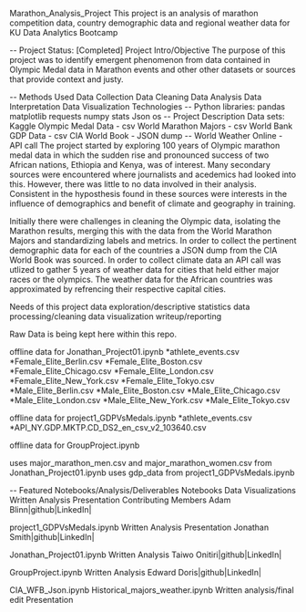 Marathon_Analysis_Project
This project is an analysis of marathon competition data, country demographic data and regional weather data for KU Data Analytics Bootcamp

-- Project Status: [Completed]
Project Intro/Objective
The purpose of this project was to identify emergent phenomenon from data contained in Olympic Medal data in Marathon events and other other datasets or sources that provide context and justy.

-- Methods Used
Data Collection
Data Cleaning
Data Analysis
Data Interpretation
Data Visualization
Technologies
-- Python libraries:
pandas
matplotlib
requests
numpy
stats
Json
os
-- Project Description
Data sets:
Kaggle
Olympic Medal Data - csv
World Marathon Majors - csv
World Bank
GDP Data - csv
CIA World Book - JSON dump
-- World Weather Online - API call
The project started by exploring 100 years of Olympic marathon medal data in which the sudden rise and pronounced success of two African nations, Ethiopia and Kenya, was of interest. Many secondary sources were encountered where journalists and acedemics had looked into this. However, there was little to no data involved in their analysis. Consistent in the hyposthesis found in these sources were interests in the influence of demographics and benefit of climate and geography in training.

Initially there were challenges in cleaning the Olympic data, isolating the Marathon results, merging this with the data from the World Marathon Majors and standardizing labels and metrics. In order to collect the pertinent demographic data for each of the countries a JSON dump from the CIA World Book was sourced. In order to collect climate data an API call was utlized to gather 5 years of weather data for cities that held either major races or the olympics. The weather data for the African countries was approximated by refrencing their respective capital cities.

Needs of this project
data exploration/descriptive statistics
data processing/cleaning
data visualization
writeup/reporting


Raw Data is being kept here within this repo.

offline data for Jonathan_Project01.ipynb *athlete_events.csv *Female_Elite_Berlin.csv *Female_Elite_Boston.csv *Female_Elite_Chicago.csv *Female_Elite_London.csv *Female_Elite_New_York.csv *Female_Elite_Tokyo.csv *Male_Elite_Berlin.csv *Male_Elite_Boston.csv *Male_Elite_Chicago.csv *Male_Elite_London.csv *Male_Elite_New_York.csv *Male_Elite_Tokyo.csv

offline data for project1_GDPVsMedals.ipynb *athlete_events.csv *API_NY.GDP.MKTP.CD_DS2_en_csv_v2_103640.csv

offline data for GroupProject.ipynb

uses major_marathon_men.csv and major_marathon_women.csv from Jonathan_Project01.ipynb
uses gdp_data from project1_GDPVsMedals.ipynb

-- Featured Notebooks/Analysis/Deliverables
Notebooks
Data Visualizations
Written Analysis
Presentation
Contributing Members
Adam Blinn|github|LinkedIn|

project1_GDPVsMedals.ipynb
Written Analysis
Presentation
Jonathan Smith|github|LinkedIn|

Jonathan_Project01.ipynb
Written Analysis
Taiwo Onitiri|github|LinkedIn|

GroupProject.ipynb
Written Analysis
Edward Doris|github|LinkedIn|

CIA_WFB_Json.ipynb
Historical_majors_weather.ipynb
Written analysis/final edit
Presentation

